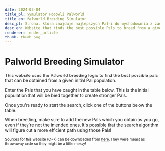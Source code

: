 ```yaml
---
date: 2024-02-04
title_pl: Symulator Hodowli Palworld
title_en: Palworld Breeding Simulator
desc_pl: Strona, która znajduje najlepszych Pal-i do wychodowania z zadanej populacji początkowej
desc_en: Website that finds the best possible Pals to breed from a given initial Pal population
renderer: render_article
thumb: thumb.png
---
```


<h1>Palworld Breeding Simulator</h1>

<p>This website uses the Palworld breeding logic to find the best possible pals that can be obtained from a given initial Pal population.</p>

<p>Enter the Pals that you have caught in the table below. This is the initial population that will be bred together to create stronger Pals.</p>

<p>Once you're ready to start the search, click one of the buttons below the table.</p>

<p>When breeding, make sure to add the new Pals which you obtain as you go, even if they're not the intended ones. It's possible that the search algorithm will figure out a more efficient path using those Pals!</p>

<p><small>Sources for this website (C++) can be downloaded from <a href="src.zip">here</a>. They were meant as throwaway code so they might be a little messy!</small></p>

<div id="simulator">
<style>

    table {
      border: 1px solid black;
      text-align: left;
      box-shadow: 0 5px 10px rgba(90, 91, 127, 0.5);
      background: #eee;
      cursor: default;
      border-collapse: collapse;
    }

    table th {
      background: #ddd;
    }

    table td,
    table th {
      border: 1px solid #aaa;
    }

    table button {
      cursor: pointer !important;
    }


    details summary {
      cursor: pointer;
      margin-bottom: 0px;
      /* for more prominent move */
      transition: margin 150ms ease-out;
    }

    details summary:hover {
      background: #f0f0f0;
    }

    details[open] summary {
      margin-bottom: 10px;
    }

    .pal {
      display: inline-block;
      margin: 5px;
      padding: 5px;
      border: 1px solid #961b82;
      border-radius: 5px;
      background: #f7e8f3;
      box-shadow: 0 5px 10px rgba(132, 30, 120, 0.5);
    }

    .trait {
      border: 1px solid #786221;
      background: #f5e1a4;
      border-radius: 5px;
      padding: 1px 2px;
      margin: 1px;
      display: inline-block;
    }

    article {
      max-width: none !important;
    }
</style>
</div>

<script src="index.js"></script>
<script src="breed.js"></script>
